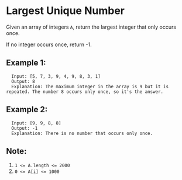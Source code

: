 Largest Unique Number
=====================

Given an array of integers `A`, return the largest integer that only occurs once.

If no integer occurs once, return -1.

## Example 1:
```
  Input: [5, 7, 3, 9, 4, 9, 8, 3, 1]
  Output: 8
  Explanation: The maximum integer in the array is 9 but it is repeated. The number 8 occurs only once, so it's the answer.
```

## Example 2:
```
  Input: [9, 9, 8, 8]
  Output: -1
  Explanation: There is no number that occurs only once.
```

## Note:
1. `1 <= A.length <= 2000`
2. `0 <= A[i] <= 1000`
